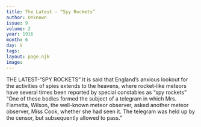 ```yaml
---
title: The Latest - “Spy Rockets”
author: Unknown
issue: 9
volume: 2
year: 1916
month: 6
day: V
tags:
layout: page.njk
image:
---
```

THE LATEST-“SPY ROCKETS”      It is said that England’s anxious lookout for the activities of spies extends to the heavens, where rocket-like meteors have several times been reported by special constables as “spy rockets” “One of these bodies formed the subject of a telegram in which Mrs. Fiametta, Wilson, the well-known meteor observer, asked another meteor observer, Miss Cook, whether she had seen it. The telegram was held up by the censor, but subsequently allowed to pass.”    





